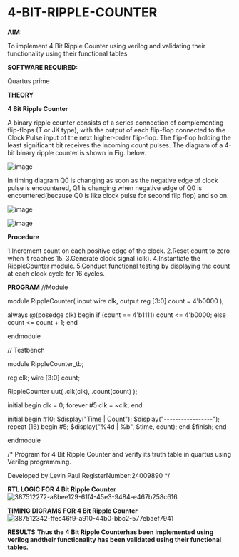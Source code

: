 # 4-BIT-RIPPLE-COUNTER

**AIM:**

To implement  4 Bit Ripple Counter using verilog and validating their functionality using their functional tables

**SOFTWARE REQUIRED:**

Quartus prime

**THEORY**

**4 Bit Ripple Counter**

A binary ripple counter consists of a series connection of complementing flip-flops (T or JK type), with the output of each flip-flop connected to the Clock Pulse input of the next higher-order flip-flop. The flip-flop holding the least significant bit receives the incoming count pulses. The diagram of a 4-bit binary ripple counter is shown in Fig. below.

![image](https://github.com/naavaneetha/4-BIT-RIPPLE-COUNTER/assets/154305477/cb4b74d4-31ab-4359-95d0-d22e67daba13)

In timing diagram Q0 is changing as soon as the negative edge of clock pulse is encountered, Q1 is changing when negative edge of Q0 is encountered(because Q0 is like clock pulse for second flip flop) and so on.

![image](https://github.com/naavaneetha/4-BIT-RIPPLE-COUNTER/assets/154305477/a573a7d6-014e-4e54-93e6-e2ac9530960b)

![image](https://github.com/naavaneetha/4-BIT-RIPPLE-COUNTER/assets/154305477/85e1958a-2fc1-49bb-9a9f-d58ccbf3663c)

**Procedure**

1.Increment count on each positive edge of the clock. 
2.Reset count to zero when it reaches 15. 
3.Generate clock signal (clk).
4.Instantiate the RippleCounter module. 
5.Conduct functional testing by displaying the count at each clock cycle for 16 cycles.

**PROGRAM**
//Module 

module RippleCounter(
   input wire clk,
   output reg [3:0] count = 4'b0000
);

always @(posedge clk) begin
   if (count == 4'b1111)
       count <= 4'b0000;
   else
       count <= count + 1;
end

endmodule

// Testbench

module RippleCounter_tb;

reg clk;
wire [3:0] count;

RippleCounter uut(
   .clk(clk),
   .count(count)
);

initial begin
   clk = 0;
   forever #5 clk = ~clk;
end

initial begin
   #10;
   $display("Time | Count");
   $display("-----------------");
   repeat (16) begin
       #5;
       $display("%4d | %b", $time, count);
   end
   $finish;
end

endmodule

/* Program for 4 Bit Ripple Counter and verify its truth table in quartus using Verilog programming.

 Developed by:Levin Paul RegisterNumber:24009890
*/

**RTL LOGIC FOR 4 Bit Ripple Counter**
![387512272-a8bee129-61f4-45e3-9484-e467b258c616](https://github.com/user-attachments/assets/b4c3f460-870a-4c8d-8cc8-2ededdc1e080)

**TIMING DIGRAMS FOR 4 Bit Ripple Counter**
![387512342-ffec46f9-a910-44b0-bbc2-577ebaef7941](https://github.com/user-attachments/assets/198da94d-e383-4308-845f-77c3c73cc804)

**RESULTS**
**Thus the 4 Bit Ripple Counterhas been implemented using verilog andtheir functionality has been  validated using their functional tables.**
